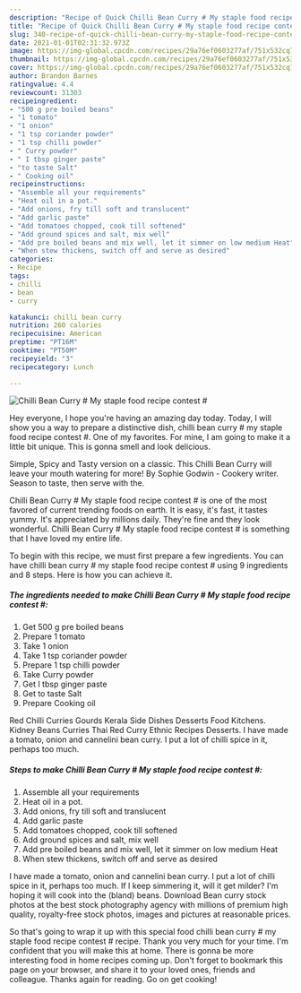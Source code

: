 ```yaml
---
description: "Recipe of Quick Chilli Bean Curry # My staple food recipe contest #"
title: "Recipe of Quick Chilli Bean Curry # My staple food recipe contest #"
slug: 340-recipe-of-quick-chilli-bean-curry-my-staple-food-recipe-contest
date: 2021-01-01T02:31:32.973Z
image: https://img-global.cpcdn.com/recipes/29a76ef0603277af/751x532cq70/chilli-bean-curry-my-staple-food-recipe-contest-recipe-main-photo.jpg
thumbnail: https://img-global.cpcdn.com/recipes/29a76ef0603277af/751x532cq70/chilli-bean-curry-my-staple-food-recipe-contest-recipe-main-photo.jpg
cover: https://img-global.cpcdn.com/recipes/29a76ef0603277af/751x532cq70/chilli-bean-curry-my-staple-food-recipe-contest-recipe-main-photo.jpg
author: Brandon Barnes
ratingvalue: 4.4
reviewcount: 31303
recipeingredient:
- "500 g pre boiled beans"
- "1 tomato"
- "1 onion"
- "1 tsp coriander powder"
- "1 tsp chilli powder"
- " Curry powder"
- " I tbsp ginger paste"
- "to taste Salt"
- " Cooking oil"
recipeinstructions:
- "Assemble all your requirements"
- "Heat oil in a pot."
- "Add onions, fry till soft and translucent"
- "Add garlic paste"
- "Add tomatoes chopped, cook till softened"
- "Add ground spices and salt, mix well"
- "Add pre boiled beans and mix well, let it simmer on low medium Heat"
- "When stew thickens, switch off and serve as desired"
categories:
- Recipe
tags:
- chilli
- bean
- curry

katakunci: chilli bean curry 
nutrition: 260 calories
recipecuisine: American
preptime: "PT16M"
cooktime: "PT50M"
recipeyield: "3"
recipecategory: Lunch

---
```



![Chilli Bean Curry # My staple food recipe contest #](https://img-global.cpcdn.com/recipes/29a76ef0603277af/751x532cq70/chilli-bean-curry-my-staple-food-recipe-contest-recipe-main-photo.jpg)

Hey everyone, I hope you're having an amazing day today. Today, I will show you a way to prepare a distinctive dish, chilli bean curry # my staple food recipe contest #. One of my favorites. For mine, I am going to make it a little bit unique. This is gonna smell and look delicious.

Simple, Spicy and Tasty version on a classic. This Chilli Bean Curry will leave your mouth watering for more! By Sophie Godwin - Cookery writer. Season to taste, then serve with the.

Chilli Bean Curry # My staple food recipe contest # is one of the most favored of current trending foods on earth. It is easy, it's fast, it tastes yummy. It's appreciated by millions daily. They're fine and they look wonderful. Chilli Bean Curry # My staple food recipe contest # is something that I have loved my entire life.


To begin with this recipe, we must first prepare a few ingredients. You can have chilli bean curry # my staple food recipe contest # using 9 ingredients and 8 steps. Here is how you can achieve it.

<!--inarticleads1-->

##### The ingredients needed to make Chilli Bean Curry # My staple food recipe contest #:

1. Get 500 g pre boiled beans
1. Prepare 1 tomato
1. Take 1 onion
1. Take 1 tsp coriander powder
1. Prepare 1 tsp chilli powder
1. Take  Curry powder
1. Get  I tbsp ginger paste
1. Get to taste Salt
1. Prepare  Cooking oil


Red Chilli Curries Gourds Kerala Side Dishes Desserts Food Kitchens. Kidney Beans Curries Thai Red Curry Ethnic Recipes Desserts. I have made a tomato, onion and cannelini bean curry. I put a lot of chilli spice in it, perhaps too much. 

<!--inarticleads2-->

##### Steps to make Chilli Bean Curry # My staple food recipe contest #:

1. Assemble all your requirements
1. Heat oil in a pot.
1. Add onions, fry till soft and translucent
1. Add garlic paste
1. Add tomatoes chopped, cook till softened
1. Add ground spices and salt, mix well
1. Add pre boiled beans and mix well, let it simmer on low medium Heat
1. When stew thickens, switch off and serve as desired


I have made a tomato, onion and cannelini bean curry. I put a lot of chilli spice in it, perhaps too much. If I keep simmering it, will it get milder? I&#39;m hoping it will cook into the (bland) beans. Download Bean curry stock photos at the best stock photography agency with millions of premium high quality, royalty-free stock photos, images and pictures at reasonable prices. 

So that's going to wrap it up with this special food chilli bean curry # my staple food recipe contest # recipe. Thank you very much for your time. I'm confident that you will make this at home. There is gonna be more interesting food in home recipes coming up. Don't forget to bookmark this page on your browser, and share it to your loved ones, friends and colleague. Thanks again for reading. Go on get cooking!
